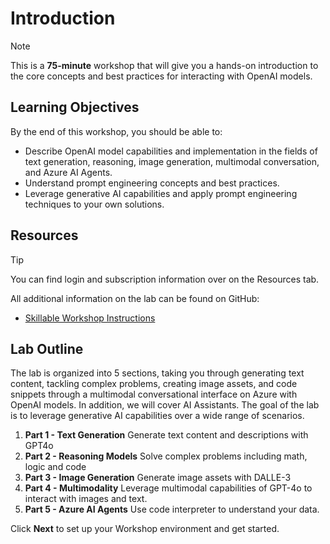 # Introduction

> [!NOTE]
>This is a **75-minute** workshop that will give you a hands-on introduction to the core concepts and best practices for interacting with OpenAI models.

## Learning Objectives

By the end of this workshop, you should be able to:

 - Describe OpenAI model capabilities and implementation in the fields of text generation, reasoning, image generation, multimodal conversation, and Azure AI Agents.
 - Understand prompt engineering concepts and best practices.
 - Leverage generative AI capabilities and apply prompt engineering techniques to your own solutions.

## Resources

> [!TIP]
> You can find login and subscription information over on the Resources tab.

All additional information on the lab can be found on GitHub:

- [Skillable Workshop Instructions](https://github.com/microsoft/aitour-interact-with-llms/tree/microsoft-ignite-update/lab/Skillable%20Workshop%20Instructions)
<!-- - [Workshop Instructions if you are deploying directly on Azure](https://github.com/microsoft/aitour-interact-with-llms/blob/main/lab/Workshop%20Instructions/00_Introduction.md) -->

## Lab Outline

The lab is organized into 5 sections, taking you through generating text content, tackling complex problems, creating image assets, and code snippets through a multimodal conversational interface on Azure with OpenAI models. In addition, we will cover AI Assistants. The goal of the lab is to leverage generative AI capabilities over a wide range of scenarios.

1. **Part 1 - Text Generation** Generate text content and descriptions with GPT4o
2. **Part 2 - Reasoning Models** Solve complex problems including math, logic and code
3. **Part 3 - Image Generation** Generate image assets with DALLE-3
4. **Part 4 - Multimodality** Leverage multimodal capabilities of GPT-4o to interact with images and text.
5. **Part 5 - Azure AI Agents** Use code interpreter to understand your data.

Click **Next** to set up your Workshop environment and get started.